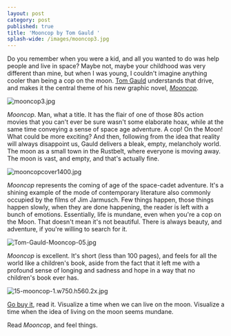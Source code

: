 ```yaml
---
layout: post
category: post
published: true
title: 'Mooncop by Tom Gauld '
splash-wide: /images/mooncop3.jpg
---
```

Do you remember when you were a kid, and all you wanted to do was help people and live in space? Maybe not, maybe your childhood was very different than mine, but when I was young, I couldn't imagine anything cooler than being a cop on the moon. [Tom Gauld](http://www.tomgauld.com/index.php) understands that drive, and makes it the central theme of his new graphic novel, *[Mooncop](http://www.tomgauld.com/index.php?/comics/mooncop/)*. 

![mooncop3.jpg]({{site.baseurl}}/images/mooncop3.jpg)

*Mooncop*. Man, what a title. It has the flair of one of those 80s action movies that you can't ever be sure wasn't some elaborate hoax, while at the same time conveying a sense of space age adventure. A cop! On the Moon! What could be more exciting? And then, following from the idea that reality will always disappoint us, Gauld delivers a bleak, empty, melancholy world. The moon as a small town in the Rustbelt, where everyone is moving away. The moon is vast, and empty, and that's actually fine. 

![mooncopcover1400.jpg]({{site.baseurl}}/images/mooncopcover1400.jpg)


*Mooncop* represents the coming of age of the space-cadet adventure. It's a shining example of the mode of contemporary literature also commonly occupied by the films of Jim Jarmusch. Few things happen, those things happen slowly, when they are done happening, the reader is left with a bunch of emotions. Essentially, life is mundane, even when you're a cop on the Moon. That doesn't mean it's not beautiful. There is always beauty, and adventure, if you're willing to search for it. 

![Tom-Gauld-Mooncop-05.jpg]({{site.baseurl}}/images/Tom-Gauld-Mooncop-05.jpg)

*Mooncop* is excellent. It's short (less than 100 pages), and feels for all the world like a children's book, aside from the fact that it left me with a profound sense of longing and sadness and hope in a way that no children's book ever has. 

![15-mooncop-1.w750.h560.2x.jpg]({{site.baseurl}}/images/15-mooncop-1.w750.h560.2x.jpg)


[Go buy it](http://www.tomgauld.com/index.php?/comics/mooncop/), read it. Visualize a time when we can live on the moon. Visualize a time when the idea of living on the moon seems mundane. 

Read *Mooncop*, and feel things.
